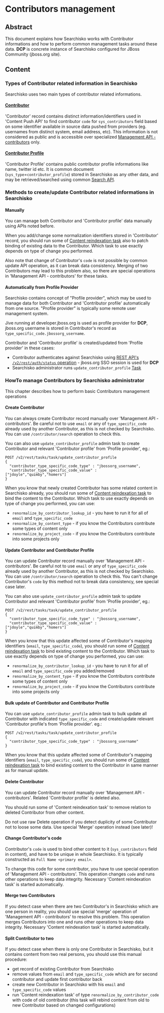 # Contributors management

## Abstract

This document explains how Searchisko works with Contributor informations and how to perform common management tasks around these data.
**DCP** is concrete instance of Searchisko configured for JBoss Community (jboss.org site).

## Content

### Types of Contributor related information in Searchisko

Searchisko uses two main types of contributor related informations. 

#### [Contributor](../rest-api/management/contributor.md) 
'Contributor' record contains distinct information/identifiers used in 'Content Push API' to find contributor `code` 
for `sys_contributors` field based on some identifier available in source data pushed from providers (eg. usernames from distinct system, email address, etc). 
This information is not considered as public and is accessible over specialized [Management API - contributors](http://docs.jbossorg.apiary.io/#managementapicontributors) only.

#### [Contributor Profile](../rest-api/content/contributor_profile.md) 
'Contributor Profile' contains public contributor profile informations like name, twitter id etc. 
It is common document (`sys_type`=`contributor_profile`) stored in Searchisko as any other data, and may be retrieved/searched using common 
[Search API](http://docs.jbossorg.apiary.io/#searchapi).

### Methods to create/update Contributor related informations in Searchisko

#### Manually

You can manage both Contributor and 'Contributor profile' data manually using APIs noted before.

When you add/change some normalization identifiers stored in 'Contributor' record, you should run 
some of [Content reindexation task](http://docs.jbossorg.apiary.io/#managementapicontentreindexationtasks) also 
to patch binding of existing data to the Contributor. Which task to use exactly depends on type of change you performed.

Also note that change of Contributor's `code` is not possible by common update API operation, as it can break data consistency.
Merging of two Contributors may lead to this problem also, so there are special operations in 'Management API - contributors' for these tasks.

#### Automatically from Profile Provider

Searchisko contains concept of "Profile provider", which may be used to manage data for 
both Contributor and 'Contributor profile' automatically from one source.
"Profile provider" is typically some remote user management system. 

Jive running at developer.jboss.org is used as profile provider for **DCP**, jboss.org username is stored in Contributor's record as `type_specific_code.jbossorg_username`.

Contributor and 'Contributor profile' is created/updated from 'Profile provider' in these cases:

* Contributor authenticates against Searchisko using [REST API's `/v2/rest/auth/status` operation](http://docs.jbossorg.apiary.io/#userauthenticationstatusapi) - jboss.org SSO session is used for **DCP** 
* Searchisko administrator runs `update_contributor_profile` [Task](http://docs.jbossorg.apiary.io/#managementapicontentreindexationtasks) 


### HowTo manage Contributors by Searchisko administrator

This chapter describes how to perform basic Contributors management operations

#### Create Contributor

You can always create Contributor record manually over 'Management API - contributors'.
Be careful not to use `email` or any of `type_specific_code` already used by another Contributor, as this is not checked by Searchisko. 
You can use `/contributor/search` operation to check this.

You can also use `update_contributor_profile` admin task to create Contributor and relevant 'Contributor profile' from 'Profile provider', eg.:

````
POST /v2/rest/tasks/task/update_contributor_profile
{
  "contributor_type_specific_code_type" : "jbossorg_username",
  "contributor_type_specific_code_value" : ["jdoyle","quimby","homers"]
}

````

When you know that newly created Contributor has some related content in Searchisko already, you should run 
some of [Content reindexation task](http://docs.jbossorg.apiary.io/#managementapicontentreindexationtasks) 
to bind the content to the Contributor. Which task to use exactly depends on type of change you performed, 
you can use:
 
* `renormalize_by_contributor_lookup_id` - you have to run it for all of `email` and `type_specific_code`
* `renormalize_by_content_type` - if you know the Contributors contribute some types of content only
* `renormalize_by_project_code` - if you know the Contributors contribute into some projects only

#### Update Contributor and Contributor Profile

You can update Contributor record manually over 'Management API - contributors'.
Be careful not to use `email` or any of `type_specific_code` already used by another Contributor, as this is not checked by Searchisko. 
You can use `/contributor/search` operation to check this.
You can't change Contributor's `code` by this method not to break data consistency, see special case later.  

You can also use `update_contributor_profile` admin task to update Contributor and relevant 'Contributor profile' from 'Profile provider', eg.:

````
POST /v2/rest/tasks/task/update_contributor_profile
{
  "contributor_type_specific_code_type" : "jbossorg_username",
  "contributor_type_specific_code_value" : ["jdoyle","quimby","homers"]
}

````

When you know that this update affected some of Contributor's mapping identifiers (`email`, `type_specific_code`), you should run 
some of [Content reindexation task](http://docs.jbossorg.apiary.io/#managementapicontentreindexationtasks) 
to bind existing content to the Contributor. Which task to use exactly depends on type of change you performed, 
you can use:
 
* `renormalize_by_contributor_lookup_id` - you have to run it for all of `email` and `type_specific_code` you added/removed
* `renormalize_by_content_type` - if you know the Contributors contribute some types of content only
* `renormalize_by_project_code` - if you know the Contributors contribute into some projects only


#### Bulk update of Contributor and Contributor Profile

You can use `update_contributor_profile` admin task to bulk 
update all Contributor with indicated `type_specific_code` and create/update relevant 'Contributor profile's from 'Profile provider'. eg.:

````
POST /v2/rest/tasks/task/update_contributor_profile
{
  "contributor_type_specific_code_type" : "jbossorg_username"
}

````

When you know that this update affected some of Contributor's mapping identifiers (`email`, `type_specific_code`), you should run 
some of [Content reindexation task](http://docs.jbossorg.apiary.io/#managementapicontentreindexationtasks) 
to bind existing content to the Contributor in same manner as for manual update.

#### Delete Contributor

You can update Contributor record manually over 'Management API - contributors'. Related 'Contributor profile' is deleted also.

You should run some of 'Content reindexation task' to remove relation to deleted Contributor from other content. 

Do not use raw Delete operation if you detect duplicity of some Contributor not to loose some data. Use special 'Merge' operation instead 
(see later)! 

#### Change Contributor's code

Contributor's `code` is used to bind other content to it (`sys_contributors` field in content), and have to be unique in whole Searchisko. 
It is typically constructed as `Full Name <primary email>`. 

To change this code for some contributor, you have to use special operation of 'Management API - contributors'.
This operation changes `code` and runs other operations to keep data integrity. Necessary 'Content reindexation task' is started automatically.

#### Merge two Contributors

If you detect case when there are two Contributor's in Searchisko which are one person in reality, you should use 
special 'merge' operation of 'Management API - contributors' to resolve this problem.
This operation merges Contributors into one and runs other operations to keep data integrity.
Necessary 'Content reindexation task' is started automatically.

#### Split Contributor to two

If you detect case when there is only one Contributor in Searchisko, but it contains content from two real persons, you should use this manual procedure:

* get record of existing Contributor from Searchisko   
* remove values from `email` and `type_specific_code` which are for second contributor and update first contributor back
* create new Contributor in Searchisko with his `email` and `type_specific_code` values
* run 'Content reindexation task' of type `renormalize_by_contributor_code` with code of old contributor (this task will rebind content from old to new Contributor based on changed configurations) 
